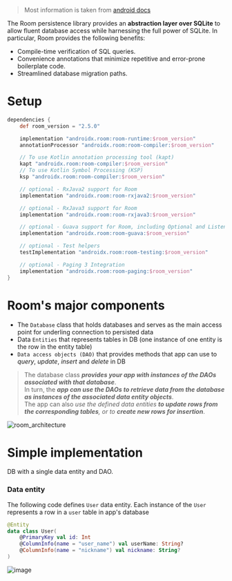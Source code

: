 > Most information is taken from [android docs](https://developer.android.com/training/data-storage/room)  

The Room persistence library provides an **abstraction layer over SQLite** to allow fluent database access while harnessing the full power of SQLite. In particular, Room provides the following benefits:
- Compile-time verification of SQL queries.
- Convenience annotations that minimize repetitive and error-prone boilerplate code.
- Streamlined database migration paths.

# Setup

```groovy
dependencies {
    def room_version = "2.5.0"

    implementation "androidx.room:room-runtime:$room_version"
    annotationProcessor "androidx.room:room-compiler:$room_version"

    // To use Kotlin annotation processing tool (kapt)
    kapt "androidx.room:room-compiler:$room_version"
    // To use Kotlin Symbol Processing (KSP)
    ksp "androidx.room:room-compiler:$room_version"

    // optional - RxJava2 support for Room
    implementation "androidx.room:room-rxjava2:$room_version"

    // optional - RxJava3 support for Room
    implementation "androidx.room:room-rxjava3:$room_version"

    // optional - Guava support for Room, including Optional and ListenableFuture
    implementation "androidx.room:room-guava:$room_version"

    // optional - Test helpers
    testImplementation "androidx.room:room-testing:$room_version"

    // optional - Paging 3 Integration
    implementation "androidx.room:room-paging:$room_version"
}
```

# Room's major components
- The `Database` class that holds databases and serves as the main access point for underling connection to persisted data
- Data `Entities` that represents tables in DB (one instance of one entity is the row in the entity table)
- `Data access objects (DAO)` that provides methods that app can use to _query_, _update_, _insert_ and _delete_ in DB


> The database class _**provides your app with instances of the DAOs associated with that database**_.  
In turn, the _**app can use the DAOs to retrieve data from the database as instances of the associated data entity objects**_.  
The app can also _use the defined data entities **to update rows from the corresponding tables**, or to **create new rows for insertion**_.

![room_architecture](https://user-images.githubusercontent.com/63263301/223070854-12949a08-a445-4286-8e74-5930ddce46f2.png)  


# Simple implementation

DB with a single data entity and DAO.  

### Data entity
The following code defines `User` data entity. Each instance of the `User` represents a row in a `user` table in app's database

```kotlin
@Entity
data class User(
    @PrimaryKey val id: Int
    @ColumnInfo(name = "user_name") val userName: String?
    @ColumnInfo(name = "nickname") val nickname: String?
)
```

![image](https://user-images.githubusercontent.com/63263301/223074795-fe59f474-76d5-4b03-ace1-71b2e55468ff.png)

